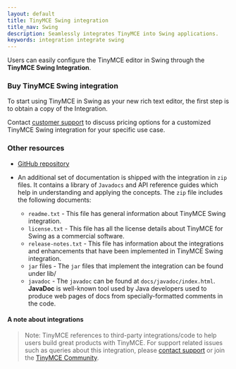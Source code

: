 ```yaml
---
layout: default
title: TinyMCE Swing integration
title_nav: Swing
description: Seamlessly integrates TinyMCE into Swing applications.
keywords: integration integrate swing
---
```


Users can easily configure the TinyMCE editor in Swing through the **TinyMCE Swing Integration**. 

### Buy TinyMCE Swing integration

To start using TinyMCE in Swing as your new rich text editor, the first step is to obtain a copy of the Integration. 

Contact [customer support](https://www.tiny.cloud/contact/) to discuss pricing options for a customized TinyMCE Swing integration for your specific use case.

### Other resources

* [GitHub repository](https://github.com/tinymce/tinymce-swing-codesamples)

* An additional set of documentation is shipped with the integration in `zip` files. It contains a library of `Javadocs` and API reference guides which help in understanding and applying the concepts. The `zip` file includes the following documents:

  * `readme.txt` - This file has general information about TinyMCE Swing integration.
  * `license.txt` - This file has all the license details about TinyMCE for Swing as a commercial software.
  * `release-notes.txt` - This file has information about the integrations and enhancements that have been implemented in TinyMCE Swing integration.
  * `jar` files - The `jar` files that implement the integration can be found under lib/
  * `javadoc` - The `javadoc` can be found at `docs/javadoc/index.html`. **JavaDoc** is well-known tool used by Java developers used to produce web pages of docs from specially-formatted comments in the code. 


#### A note about integrations

> Note: TinyMCE references to third-party integrations/code to help users build great products with TinyMCE. For support related issues such as queries about this integration, please [contact support](https://support.tiny.cloud/hc/en-us/requests/new) or join the [TinyMCE Community](https://community.tiny.cloud/).
